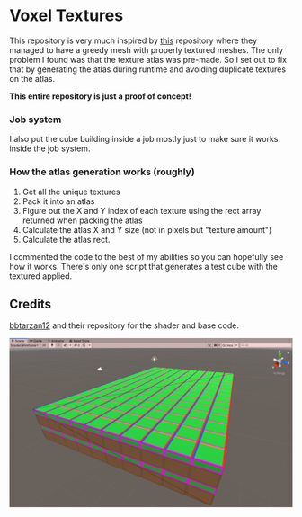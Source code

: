 # Voxel Textures

This repository is very much inspired by [this](https://github.com/bbtarzan12/Unity-Procedural-Voxel-Terrain) repository where they managed to have a greedy mesh with properly textured meshes. The only problem I found was that the texture atlas was pre-made. So I set out to fix that by generating the atlas during runtime and avoiding duplicate textures on the atlas.

**This entire repository is just a proof of concept!**

### Job system
I also put the cube building inside a job mostly just to make sure it works inside the job system.

### How the atlas generation works (roughly)
1. Get all the unique textures
2. Pack it into an atlas
3. Figure out the X and Y index of each texture using the rect array returned when packing the atlas
4. Calculate the atlas X and Y size (not in pixels but "texture amount")
5. Calculate the atlas rect.

I commented the code to the best of my abilities so you can hopefully see how it works. There's only one script that generates a test cube with the textured applied.

## Credits
[bbtarzan12](https://github.com/bbtarzan12) and their repository for the shader and base code.

![Image](https://github.com/Hertzole/voxel-textures/blob/master/Screenshot.png)
